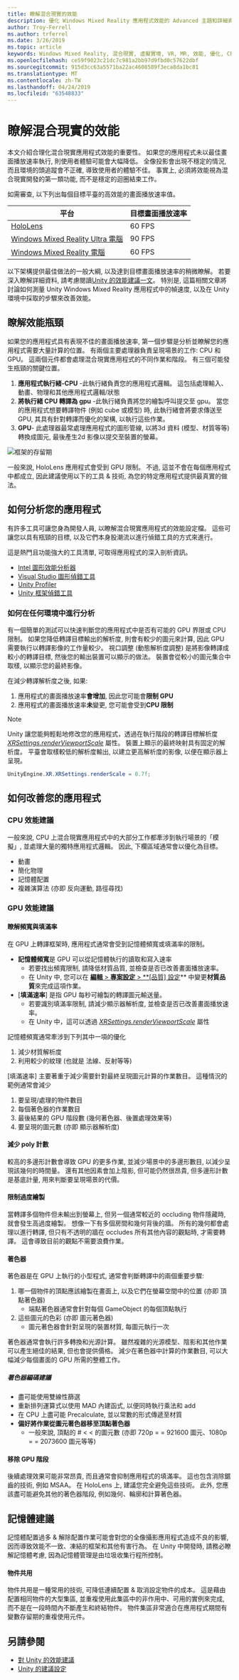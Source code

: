 ```yaml
---
title: 瞭解混合現實的效能
description: 優化 Windows Mixed Reality 應用程式效能的 Advanced 主題和詳細資料
author: Troy-Ferrell
ms.author: trferrel
ms.date: 3/26/2019
ms.topic: article
keywords: Windows Mixed Reality, 混合現實, 虛擬實境, VR, MR, 效能, 優化, CPU, GPU
ms.openlocfilehash: ce59f9023c21dc7c981a2bb97d9fbd0c57622dbf
ms.sourcegitcommit: 915d3cc63a5571ba22ac4608589f3eca8da1bc81
ms.translationtype: MT
ms.contentlocale: zh-TW
ms.lasthandoff: 04/24/2019
ms.locfileid: "63548833"
---
```

# <a name="understanding-performance-for-mixed-reality"></a>瞭解混合現實的效能

本文介紹合理化混合現實應用程式效能的重要性。  如果您的應用程式未以最佳畫面播放速率執行, 則使用者體驗可能會大幅降低。 全像投影會出現不穩定的情況, 而且環境的頭追蹤會不正確, 導致使用者的體驗不佳。 事實上, 必須將效能視為混合現實開發的第一類功能, 而不是穩定的迴圈結束工作。

如需審查, 以下列出每個目標平臺的高效能的畫面播放速率值。

| 平台 | 目標畫面播放速率 |
|----------|-------------------|
| [HoloLens](hololens-hardware-details.md) | 60 FPS |
| [Windows Mixed Reality Ultra 電腦](immersive-headset-hardware-details.md) | 90 FPS |
| [Windows Mixed Reality 電腦](immersive-headset-hardware-details.md) | 60 FPS |

以下架構提供最佳做法的一般大綱, 以及達到目標畫面播放速率的稍微瞭解。 若要深入瞭解詳細資料, 請考慮閱讀[Unity 的效能建議一文](performance-recommendations-for-unity.md)。 特別是, 這篇相關文章將討論如何測量 Unity Windows Mixed Reality 應用程式中的幀速度, 以及在 Unity 環境中採取的步驟來改善效能。

## <a name="understanding-performance-bottlenecks"></a>瞭解效能瓶頸

如果您的應用程式具有表現不佳的畫面播放速率, 第一個步驟是分析並瞭解您的應用程式需要大量計算的位置。 有兩個主要處理器負責呈現場景的工作: CPU 和 GPU。 這兩個元件都會處理混合現實應用程式的不同作業和階段。 有三個可能發生瓶頸的關鍵位置。 

1. **應用程式執行緒-CPU** -此執行緒負責您的應用程式邏輯。 這包括處理輸入、動畫、物理和其他應用程式邏輯/狀態
2. **將執行緒 CPU 轉譯為 gpu** -此執行緒負責將您的繪製呼叫提交至 gpu。 當您的應用程式想要轉譯物件 (例如 cube 或模型) 時, 此執行緒會將要求傳送至 GPU, 其具有針對轉譯而優化的架構, 以執行這些作業。
3. **GPU**- 
   此處理器最常處理應用程式的圖形管線, 以將3d 資料 (模型、材質等等) 轉換成圖元, 最後產生2d 影像以提交至裝置的螢幕。

![框架的存留期](images/lifetime-of-a-frame.png)

一般來說, HoloLens 應用程式會受到 GPU 限制。 不過, 這並不會在每個應用程式中都成立, 因此建議使用以下的工具 & 技術, 為您的特定應用程式提供最真實的做法。

## <a name="how-to-analyze-your-application"></a>如何分析您的應用程式

有許多工具可讓您身為開發人員, 以瞭解混合現實應用程式的效能設定檔。 這些可讓您以具有瓶頸的目標, 以及它們本身股潮流以進行偵錯工具的方式來進行。

這是熱門且功能強大的工具清單, 可取得應用程式的深入剖析資訊。
- [Intel 圖形效能分析器](https://software.intel.com/gpa)
- [Visual Studio 圖形偵錯工具](https://docs.microsoft.com/visualstudio/debugger/graphics/visual-studio-graphics-diagnostics?view=vs-2017)
- [Unity Profiler](https://docs.unity3d.com/Manual/Profiler.html)
- [Unity 框架偵錯工具](https://docs.unity3d.com/Manual/FrameDebugger.html)

### <a name="how-to-profile-in-any-environment"></a>如何在任何環境中進行分析

有一個簡單的測試可以快速判斷您的應用程式中是否有可能的 GPU 界限或 CPU 限制。 如果您降低轉譯目標輸出的解析度, 則會有較少的圖元來計算, 因此 GPU 需要執行以轉譯影像的工作量較少。 視口調整 (動態解析度調整) 是將影像轉譯成較小的轉譯目標, 然後您的輸出裝置可以顯示的做法。 裝置會從較小的圖元集合中取樣, 以顯示您的最終影像。

在減少轉譯解析度之後, 如果:
1) 應用程式的畫面播放速率**會增加**, 因此您可能會**限制 GPU**
1) 應用程式的畫面播放速率**未**變更, 您可能會受到**CPU 限制**

>[!NOTE]
>Unity 讓您能夠輕鬆地修改您的應用程式，透過在執行階段的轉譯目標解析度 *[XRSettings.renderViewportScale](https://docs.unity3d.com/ScriptReference/XR.XRSettings-renderViewportScale.html)* 屬性。 裝置上顯示的最終映射具有固定的解析度。 平臺會取樣較低的解析度輸出, 以建立更高解析度的影像, 以便在顯示器上呈現。 
>
>```CS
>UnityEngine.XR.XRSettings.renderScale = 0.7f;
>```

## <a name="how-to-improve-your-application"></a>如何改善您的應用程式

### <a name="cpu-performance-recommendations"></a>CPU 效能建議

一般來說, CPU 上混合現實應用程式中的大部分工作都牽涉到執行場景的「模擬」, 並處理大量的獨特應用程式邏輯。 因此, 下欄區域通常會以優化為目標。

- 動畫
- 簡化物理
- 記憶體配置
- 複雜演算法 (亦即 反向運動, 路徑尋找)

### <a name="gpu-performance-recommendations"></a>GPU 效能建議

#### <a name="understanding-bandwidth-vs-fill-rate"></a>瞭解頻寬與填滿率
在 GPU 上轉譯框架時, 應用程式通常會受到記憶體頻寬或填滿率的限制。

- **記憶體頻寬**是 GPU 可以從記憶體執行的讀取和寫入速率
    - 若要找出頻寬限制, 請降低材質品質, 並檢查是否已改善畫面播放速率。
    - 在 Unity 中, 您可以在 [**編輯** > **專案設定** >  **[品質] 設定](https://docs.unity3d.com/Manual/class-QualitySettings.html)** 中變更**材質品質**來完成這項作業。
- [**填滿速率**] 是指 GPU 每秒可繪製的轉譯圖元輸送量。
    - 若要識別填滿率限制, 請減少顯示器解析度, 並檢查是否已改善畫面播放速率。 
    - 在 Unity 中，這可以透過 *[XRSettings.renderViewportScale](https://docs.unity3d.com/ScriptReference/XR.XRSettings-renderViewportScale.html)* 屬性

記憶體頻寬通常牽涉到下列其中一項的優化
1) 減少材質解析度
2) 利用較少的紋理 (也就是 法線、反射等等)

[填滿速率] 主要著重于減少需要針對最終呈現圖元計算的作業數目。 這種情況的範例通常會減少
1) 要呈現/處理的物件數目
2) 每個著色器的作業數目
3) 最後結果的 GPU 階段數 (幾何著色器、後置處理效果等)
4) 要呈現的圖元數 (亦即 顯示器解析度)

#### <a name="reduce-poly-count"></a>減少 poly 計數
較高的多邊形計數會導致 GPU 的更多作業, 並減少場景中的多邊形數目, 以減少呈現該幾何的時間量。 還有其他因素會加上陰影, 但可能仍然很昂貴, 但多邊形計數是基底計量, 用來判斷要呈現場景的代價。

#### <a name="limit-overdraw"></a>限制過度繪製

當轉譯多個物件但未輸出到螢幕上, 但另一個通常較近的 occluding 物件隱藏時, 就會發生高過度繪製。 想像一下有多個房間和幾何背後的牆。 所有的幾何都會處理以進行轉譯, 但只有不透明的牆在 occludes 所有其他內容的觀點時, 才需要轉譯。 這會導致目前的觀點不需要浪費作業。

#### <a name="shaders"></a>著色器

著色器是在 GPU 上執行的小型程式, 通常會判斷轉譯中的兩個重要步驟:
1) 哪一個物件的頂點應該繪製在畫面上, 以及它們在螢幕空間中的位置 (亦即 頂點著色器)
    - 端點著色器通常會針對每個 GameObject 的每個頂點執行
2) 這些圖元的色彩 (亦即 圖元著色器)
    - 圖元著色器會針對呈現的裝置材質, 每圖元執行一次

著色器通常會執行許多轉換和光源計算。 雖然複雜的光源模型、陰影和其他作業可以產生絕佳的結果, 但也會提供價格。 減少在著色器中計算的作業數目, 可以大幅減少每個畫面的 GPU 所需的整體工作。

##### <a name="shader-coding-recommendations"></a>著色器編碼建議

- 盡可能使用雙線性篩選
- 重新排列運算式以使用 MAD 內建函式, 以便同時執行乘法和 add
- 在 CPU 上盡可能 Precalculate, 並以常數的形式傳遞至材質
- **偏好將作業從圖元著色器移至頂點著色器**
    - 一般來說, 頂點的 # < < 的圖元數 (亦即 720p = = 921600 圖元、1080p = = 2073600 圖元等等)

#### <a name="remove-gpu-stages"></a>移除 GPU 階段
後續處理效果可能非常昂貴, 而且通常會抑制應用程式的填滿率。 這也包含消除鋸齒的技術, 例如 MSAA。 在 HoloLens 上, 建議您完全避免這些技術。 此外, 您應該盡可能避免其他的著色器階段, 例如幾何、輪廓和計算著色器。

## <a name="memory-recommendations"></a>記憶體建議
記憶體配置過多 & 解除配置作業可能會對您的全像攝影應用程式造成不良的影響, 因而導致效能不一致、凍結的框架和其他有害行為。 在 Unity 中開發時, 請務必瞭解記憶體考慮, 因為記憶體管理是由垃圾收集行程所控制。

#### <a name="object-pooling"></a>物件共用

物件共用是一種常用的技術, 可降低連續配置 & 取消設定物件的成本。 這是藉由配置相同物件的大型集區, 並重複使用此集區中的非作用中、可用的實例來完成, 而不是在一段時間內不斷產生和終結物件。 物件集區非常適合在應用程式期間有變數存留期的重複使用元件。

## <a name="see-also"></a>另請參閱
- [對 Unity 的效能建議](performance-recommendations-for-unity.md)
- [Unity 的建議設定](recommended-settings-for-unity.md)
